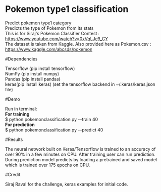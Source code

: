 # Pokemon type1 classification </br>
Predict pokemon type1 category </br>
Predicts the type of Pokemon from its stats </br>
This is for Siraj's Pokemon Classifier Contest : https://www.youtube.com/watch?v=0xVqLJe9_CY </br>
The dataset is taken from Kaggle. Also provided here as Pokemon.csv : https://www.kaggle.com/abcsds/pokemon 

#Dependencies

Tensorflow (pip install tensorflow) </br>
NumPy (pip install numpy) </br>
Pandas (pip install pandas) </br>
keras(pip install keras) (set the tensorflow backend in ~/.keras/keras.json file)</br>

#Demo

Run in terminal:  </br>
**For training** </br>
$ python pokemonclassification.py --train 40 </br>
**For prediction** </br>
$ python pokemonclassification.py --predict 40 </br>

#Results

The neural network built on Keras/Tensorflow is trained to an accuracy of over 90% in a few minutes on CPU. After training,user can run prediction. During prediction model predicts by loading  a pretrained and saved model which is trained over 175 epochs on CPU. 

#Credit

Siraj Raval for the challenge, keras examples for initial code.
